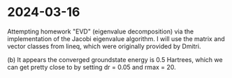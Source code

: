# 2024-03-16

Attempting homework "EVD" (eigenvalue decomposition) via the implementation of the Jacobi eigenvalue algorithm. I will use the matrix and vector classes from lineq, which were originally provided by Dmitri.

(b) It appears the converged groundstate energy is 0.5 Hartrees, which we can get pretty close to by setting dr = 0.05 and rmax = 20.
 
